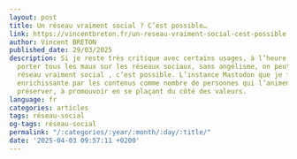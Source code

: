 ```yaml
---
layout: post
title: Un réseau vraiment social ? C’est possible…
link: https://vincentbreton.fr/un-reseau-vraiment-social-cest-possible
author: Vincent BRETON
published_date: 29/03/2025
description: Si je reste très critique avec certains usages, à l’heure où l’on fait
  porter tous les maux sur les réseaux sociaux, sans angélisme, on peut dire qu’un
  réseau vraiment social , c’est possible. L’instance Mastodon que je fréquente est
  enrichissante par les contenus comme nombre de personnes qui l’animent. C’est à
  préserver, à promouvoir en se plaçant du côté des valeurs.
language: fr
categories: articles
tags: réseau-social
og-tags: réseau-social
permalink: "/:categories/:year/:month/:day/:title/"
date: '2025-04-03 09:57:11 +0200'
---
```

